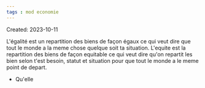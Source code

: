```yaml
---
tags : mod economie
---
```

Created: 2023-10-11

L'égalité est un repartition des biens de façon égaux ce qui veut dire que tout le monde a la meme chose quelque soit ta situation.
L'equite est la repartition des biens de façon equitable ce qui veut dire qu'on repartit les bien selon t'est besoin, statut et situation pour que tout le monde a le meme point de depart.


- Qu'elle